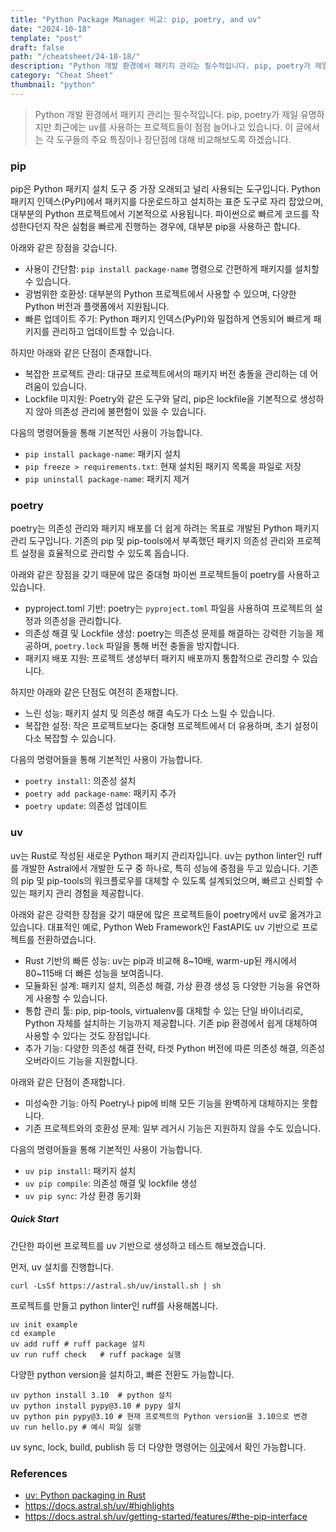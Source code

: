 ```yaml
---
title: "Python Package Manager 비교: pip, poetry, and uv"
date: "2024-10-18"
template: "post"
draft: false
path: "/cheatsheet/24-10-18/"
description: "Python 개발 환경에서 패키지 관리는 필수적입니다. pip, poetry가 제일 유명하지만 최근에는 uv를 사용하는 프로젝트들이 점점 늘어나고 있습니다. 이 글에서는 각 도구들의 주요 특징이나 장단점에 대해 비교해보도록 하겠습니다. pip은 Python 패키지 설치 도구 중 가장 오래되고 널리..."
category: "Cheat Sheet"
thumbnail: "python"
---
```


> Python 개발 환경에서 패키지 관리는 필수적입니다. pip, poetry가 제일 유명하지만 최근에는 uv를 사용하는 프로젝트들이 점점 늘어나고 있습니다. 이 글에서는 각 도구들의 주요 특징이나 장단점에 대해 비교해보도록 하겠습니다.

### pip

pip은 Python 패키지 설치 도구 중 가장 오래되고 널리 사용되는 도구입니다. Python 패키지 인덱스(PyPI)에서 패키지를 다운로드하고 설치하는 표준 도구로 자리 잡았으며, 대부분의 Python 프로젝트에서 기본적으로 사용됩니다. 파이썬으로 빠르게 코드를 작성한다던지 작은 실험을 빠르게 진행하는 경우에, 대부분 pip을 사용하곤 합니다. 

아래와 같은 장점을 갖습니다.

- 사용이 간단함: `pip install package-name` 명령으로 간편하게 패키지를 설치할 수 있습니다.
- 광범위한 호환성: 대부분의 Python 프로젝트에서 사용할 수 있으며, 다양한 Python 버전과 플랫폼에서 지원됩니다.
- 빠른 업데이트 주기: Python 패키지 인덱스(PyPI)와 밀접하게 연동되어 빠르게 패키지를 관리하고 업데이트할 수 있습니다.

하지만 아래와 같은 단점이 존재합니다. 

- 복잡한 프로젝트 관리: 대규모 프로젝트에서의 패키지 버전 충돌을 관리하는 데 어려움이 있습니다.
- Lockfile 미지원: Poetry와 같은 도구와 달리, pip은 lockfile을 기본적으로 생성하지 않아 의존성 관리에 불편함이 있을 수 있습니다.

다음의 명령어들을 통해 기본적인 사용이 가능합니다.

- `pip install package-name`: 패키지 설치
- `pip freeze > requirements.txt`: 현재 설치된 패키지 목록을 파일로 저장
- `pip uninstall package-name`: 패키지 제거

### poetry

poetry는 의존성 관리와 패키지 배포를 더 쉽게 하려는 목표로 개발된 Python 패키지 관리 도구입니다. 기존의 pip 및 pip-tools에서 부족했던 패키지 의존성 관리와 프로젝트 설정을 효율적으로 관리할 수 있도록 돕습니다.

아래와 같은 장점을 갖기 때문에 많은 중대형 파이썬 프로젝트들이 poetry를 사용하고 있습니다.

- pyproject.toml 기반: poetry는 `pyproject.toml` 파일을 사용하여 프로젝트의 설정과 의존성을 관리합니다.
- 의존성 해결 및 Lockfile 생성: poetry는 의존성 문제를 해결하는 강력한 기능을 제공하며, `poetry.lock` 파일을 통해 버전 충돌을 방지합니다.
- 패키지 배포 지원: 프로젝트 생성부터 패키지 배포까지 통합적으로 관리할 수 있습니다.

하지만 아래와 같은 단점도 여전히 존재합니다.

- 느린 성능: 패키지 설치 및 의존성 해결 속도가 다소 느릴 수 있습니다.
- 복잡한 설정: 작은 프로젝트보다는 중대형 프로젝트에서 더 유용하며, 초기 설정이 다소 복잡할 수 있습니다.

다음의 명령어들을 통해 기본적인 사용이 가능합니다.

- `poetry install`: 의존성 설치
- `poetry add package-name`: 패키지 추가
- `poetry update`: 의존성 업데이트

### uv

uv는 Rust로 작성된 새로운 Python 패키지 관리자입니다. uv는 python linter인 ruff를 개발한 Astral에서 개발한 도구 중 하나로, 특히 성능에 중점을 두고 있습니다. 기존의 pip 및 pip-tools의 워크플로우를 대체할 수 있도록 설계되었으며, 빠르고 신뢰할 수 있는 패키지 관리 경험을 제공합니다.

아래와 같은 강력한 장점을 갖기 때문에 많은 프로젝트들이 poetry에서 uv로 옮겨가고 있습니다. 대표적인 예로, Python Web Framework인 FastAPI도 uv 기반으로 프로젝트를 전환하였습니다. 

- Rust 기반의 빠른 성능: uv는 pip과 비교해 8~10배, warm-up된 캐시에서 80~115배 더 빠른 성능을 보여줍니다.
- 모듈화된 설계: 패키지 설치, 의존성 해결, 가상 환경 생성 등 다양한 기능을 유연하게 사용할 수 있습니다.
- 통합 관리 툴: pip, pip-tools, virtualenv를 대체할 수 있는 단일 바이너리로, Python 자체를 설치하는 기능까지 제공합니다. 기존 pip 환경에서 쉽게 대체하여 사용할 수 있다는 것도 장점입니다.
- 추가 기능: 다양한 의존성 해결 전략, 타겟 Python 버전에 따른 의존성 해결, 의존성 오버라이드 기능을 지원합니다.

아래와 같은 단점이 존재합니다.

- 미성숙한 기능: 아직 Poetry나 pip에 비해 모든 기능을 완벽하게 대체하지는 못합니다.
- 기존 프로젝트와의 호환성 문제: 일부 레거시 기능은 지원하지 않을 수도 있습니다.

다음의 명령어들을 통해 기본적인 사용이 가능합니다.

- `uv pip install`: 패키지 설치
- `uv pip compile`: 의존성 해결 및 lockfile 생성
- `uv pip sync`: 가상 환경 동기화

##### Quick Start

간단한 파이썬 프로젝트를 uv 기반으로 생성하고 테스트 해보겠습니다.

먼저, uv 설치를 진행합니다. 

```shell
curl -LsSf https://astral.sh/uv/install.sh | sh
```

프로젝트를 만들고 python linter인 ruff를 사용해봅니다.

```shell
uv init example
cd example
uv add ruff	# ruff package 설치
uv run ruff check	# ruff package 실행
```

다양한 python version을 설치하고, 빠른 전환도 가능합니다.

```shell
uv python install 3.10	# python 설치
uv python install pypy@3.10	# pypy 설치
uv python pin pypy@3.10 # 현재 프로젝트의 Python version을 3.10으로 변경
uv run hello.py	# 예시 파일 실행
```

uv sync, lock, build, publish 등 더 다양한 명령어는 [이곳](https://docs.astral.sh/uv/getting-started/features/#the-pip-interface)에서 확인 가능합니다. 

### References

- [uv: Python packaging in Rust](https://astral.sh/blog/uv)
- https://docs.astral.sh/uv/#highlights
- https://docs.astral.sh/uv/getting-started/features/#the-pip-interface

